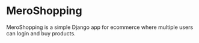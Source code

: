 # MeroShopping
MeroShopping is a simple Django app for ecommerce where multiple users can login and buy products.
